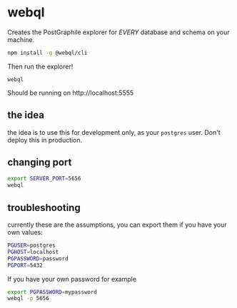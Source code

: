 # webql

Creates the PostGraphile explorer for *EVERY* database and schema on your machine. 

```sh
npm install -g @webql/cli
```

Then run the explorer!

```
webql
```

Should be running on http://localhost:5555

## the idea

the idea is to use this for development only, as your `postgres` user. Don't deploy this in production.

## changing port

```sh
export SERVER_PORT=5656
webql
```
## troubleshooting

currently these are the assumptions, you can export them if you have your own values:

```sh
PGUSER=postgres
PGHOST=localhost
PGPASSWORD=password
PGPORT=5432
```

If you have your own password for example

```sh
export PGPASSWORD=mypassword
webql -p 5656
```